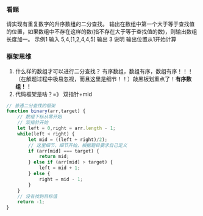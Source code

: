 ### 看题
请实现有重复数字的升序数组的二分查找。
输出在数组中第一个大于等于查找值的位置，如果数组中不存在这样的数(指不存在大于等于查找值的数)，则输出数组长度加一。
示例1
输入
5,4,[1,2,4,4,5]
输出
3
说明
输出位置从1开始计算   


### 框架思维
1. 什么样的数组才可以进行二分查找？
有序数组，数组有序，数组有序！！！ （在解题过程中极易忽视，而且这里是细节！！）敲黑板划重点了！**有序数组！！**
2. 代码框架是啥？=》 双指针+mid
```js
// 普通二分查找的框架
function binary(arr,target) {
    // 数组下标从零开始
    // 双指针开始
    let left = 0,right = arr.length - 1;
    while(left < right) {
        let mid = ((left + right)/2);
        // 这里细节，细节开始，根据题目要求自己定义
        if (arr[mid] === target) {
            return mid;
        } else if (arr[mid] > target) {
            left = mid + 1;
        } else {
            right = mid - 1;
        }
    }
    // 没有找到目标值
    return -1;
}
```